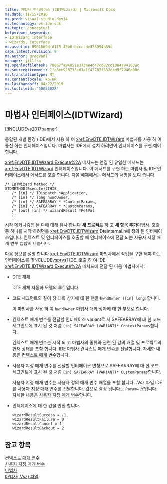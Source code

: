 ```yaml
---
title: 마법사 인터페이스 (IDTWizard) | Microsoft Docs
ms.date: 11/15/2016
ms.prod: visual-studio-dev14
ms.technology: vs-ide-sdk
ms.topic: conceptual
helpviewer_keywords:
- IDTWizard interface
- wizards, interface
ms.assetid: 09618d9d-d115-45b6-bccc-de328994b39c
caps.latest.revision: 9
ms.author: gregvanl
manager: jillfra
ms.openlocfilehash: 78867fa94851e373ae4d47cd82cd1084a941638c
ms.sourcegitcommit: 1fc6ee928733e61a1f42782f832ead9f7946d00c
ms.translationtype: MT
ms.contentlocale: ko-KR
ms.lasthandoff: 04/22/2019
ms.locfileid: "60053028"
---
```

# <a name="wizard-interface-idtwizard"></a>마법사 인터페이스(IDTWizard)
[!INCLUDE[vs2017banner](../../includes/vs2017banner.md)]

통합된 개발 환경 (IDE)에서 사용 하 여 <xref:EnvDTE.IDTWizard> 마법사를 사용 하 여 통신 하는 인터페이스입니다. 마법사는 IDE에서 설치 하려면이 인터페이스를 구현 해야 합니다.  
  
 <xref:EnvDTE.IDTWizard.Execute%2A> 메서드는 연결 된 유일한 메서드는 <xref:EnvDTE.IDTWizard> 인터페이스입니다. 이 메서드를 구현 하는 마법사 및 IDE 인터페이스에서 메서드를 호출 합니다. 다음 예제에서는 메서드의 서명을 보여 줍니다.  
  
```  
/* IDTWizard Method */  
STDMETHOD(Execute)(THIS_  
   /* [in] */ IDispatch *Application,  
   /* [in] */ long hwndOwner,  
   /* [in] */ SAFEARRAY * *ContextParams,  
   /* [in] */ SAFEARRAY * *CustomParams,  
   /* [out] [in] */ wizardResult *RetVal  
   );  
```  
  
 시작 메커니즘은 둘 다에 대해 유사 합니다 **새 프로젝트** 하 고 **새 항목 추가**마법사. 호출 중 하나를 시작 하려면를 <xref:EnvDTE.IDTWizard> Dteinternal.h에 정의 된 인터페이스입니다. 컨텍스트 및 인터페이스를 호출할 때 인터페이스에 전달 되는 사용자 지정 매개 변수 집합이 다릅니다.  
  
 다음 정보를 설명 합니다 <xref:EnvDTE.IDTWizard> 마법사에서 작업을 구현 해야 하는 인터페이스를 [!INCLUDE[vsprvs](../../includes/vsprvs-md.md)] IDE. 호출 하 여 IDE <xref:EnvDTE.IDTWizard.Execute%2A> 메서드에 전달 된 다음 마법사에서:  
  
- DTE 개체  
  
     DTE 개체 자동화 모델의 루트입니다.  
  
- 코드 세그먼트와 같이 창 대화 상자에 대 한 핸들 `hwndOwner ([in] long)`합니다.  
  
     이 마법사를 사용 하 여 `hwndOwner` 마법사 대화 상자에 대 한 부모로 합니다.  
  
- 컨텍스트 매개 변수를 전달할 인터페이스 variant로 서 SAFEARRAY에 대 한 코드 세그먼트에 표시 된 것 처럼 `[in] SAFEARRAY (VARIANT)* ContextParams`합니다.  
  
     컨텍스트 매개 변수는 시작 되 고 마법사의 종류와 관련 된 값의 배열 및 프로젝트의 현재 상태를 포함 합니다. IDE 마법사 컨텍스트 매개 변수를 전달합니다. 자세한 내용은 [컨텍스트 매개 변수](../../extensibility/internals/context-parameters.md)합니다.  
  
- 사용자 지정 매개 변수를 전달할 인터페이스 변형으로 SAFEARRAY에 대 한 코드 세그먼트에 표시 된 것 처럼 `[in] SAFEARRAY (VARIANT)* CustomParams`합니다.  
  
     사용자 지정 매개 변수는 사용자 정의 매개 변수 배열을 포함 합니다. .Vsz 파일 IDE를 사용자 지정 매개 변수를 전달합니다. 값으로 결정 됩니다는 `Param=` 문입니다. 자세한 내용은 [사용자 지정 매개 변수](../../extensibility/internals/custom-parameters.md)합니다.  
  
- 인터페이스에 대 한 값을 반환 합니다.  
  
    ```  
    wizardResultSuccess = -1,  
    wizardResultFailure = 0  
    wizardResultCancel = 1  
    wizardResultBackout = 2  
    ```  
  
## <a name="see-also"></a>참고 항목  
 [컨텍스트 매개 변수](../../extensibility/internals/context-parameters.md)   
 [사용자 지정 매개 변수](../../extensibility/internals/custom-parameters.md)   
 [마법사](../../extensibility/internals/wizards.md)   
 [마법사(.Vsz) 파일](../../extensibility/internals/wizard-dot-vsz-file.md)
